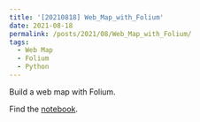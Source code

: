 ```yaml
---
title: '[20210818] Web_Map_with_Folium'
date: 2021-08-18
permalink: /posts/2021/08/Web_Map_with_Folium/
tags:
  - Web Map
  - Folium
  - Python
---
```


Build a web map with Folium.

Find the [notebook](https://github.com/ycheng22/Build_10_Real_World_Applicatoins/blob/main/App2_Web_Map_with_Volcanoes_Population/Web_Map.ipynb).